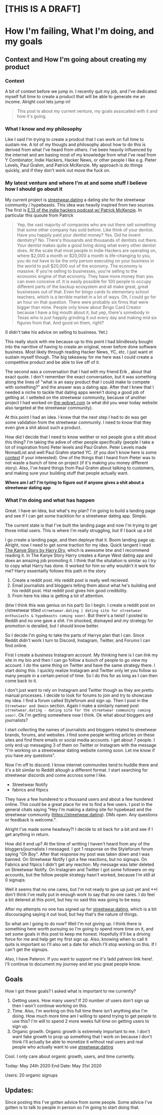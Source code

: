 # [THIS IS A DRAFT]

# How I'm failing, What I'm doing, and my goals

## Context and How I'm going about creating my product

### Context

A bit of context before we jump in. I recently quit my job, and I've dedicated myself full time to create a product that will be able to generate me an income. Alright cool lets jump in!

> This post is about my current venture, my goals assocaited with it and how it's going.

### What I know and my philosophy

Like I said I'm trying to create a prodcut that I can work on full time to sustain me. A lot of my thougts and philosophy about how to do this is derived from what I've heard from others. I've been heavily influenced by the internet and am basing most of my knowledge from what I've read from Y Combinator, Indie Hackers, Hacker News, or other people I like e.g. Pieter Levels, Paul Grahm, and Patrick McKenzie. My approach is do things quickly, and if they don't work out move the fuck on.

### My latest venture and where I'm at and some stuff I believe how I should go about it

My current project is [streetwear.dating](https://streetwear.dating) a dating site for the streetwear community / hypebeasts. This idea was heavily inspired from two sources. The first is [E.13 of the indie hackers podcast w/ Patrick McKenzie](https://www.indiehackers.com/podcast/013-patrick-mckenzie-of-appointment-reminder). In particular this quoute from Patrick

> Yep, the vast majority of companies who are out there sell something that some other company has sold before. Like think of your dentist. Have you happily paid your dentist money? Yes. Did he invent dentistry? No. There's thousands and thousands of dentists out there. Your dentist makes quite a good living doing what every other dentist does. At the scale that most people in Indie Hackers are operating on, where \$2,000 a month or \$20,000 a month is life-changing to you, you do not have to be the only person executing on your business in the world to pull \$20,000 out of the economy. The economy is massive. If you're selling to businesses, you're selling to the economic engine of that economy. They have more money than you can even conceive of. It is easily possible for 100 people to occupy different parts of the backup ecosystem and all make great, great businesses out of that. Even for bingo cards to elementary school teachers, which is a terrible market in a lot of ways. Oh, I could go for an hour on that question. There were probably six firms that were bigger than mine. People only know about Bingo Card Creator because I have a big mouth about it, but yep, there's somebody in Texas who is just happily grinding it out every day and making mid six figures from that. And good on them, right?

(I didn't take his advice on selling to business. Yet.)

This really stuck with me because up to this point I had blindlessly bought into the narritive of having to create an original, never before done software business. Most likely through reading Hacker News, YC, etc. I just want ot sustain myself though. The big takeaway for me here was I could create a competitive product and be able to live off of it.

The second was a conversation that I had with my friend Erik , about that exact quote. I don't remember the exact conversation, but it was something along the lines of "what is an easy product that I could make to compete with something?" and the answer was a dating app. After that I knew that I needed a niche to tackle that dating apps weren't doing a good job of getting at. I setteled on the streetwear community, because of another project I had worked on [the-wdywt.com](https://the-wdywt.com) (a what did you wear today website also targeted at the streetwear community).

At this point I had an idea. I knew that the next step I had to do was get some validation from the streetwear community. I need to know that they even give a shit about such a product.

How did I decide that I need to know weither or not people give a shit about this thing? I'm taking the adive of other people specifically (people I take a lot of inspiration from) Peter levels and Paul Grahm. Peter Levels made NomadList and well Paul Grahm started YC. (if you don't know here is some [context](context) if your interested). One of the things that I heard from Pieter was to not waste a bunch of time on project (if it's making you money different story). Also, I've heard things from Paul Grahm about talking to customers, and making sure your building stuff that people actually want.

**Where am I at? I'm tyring to figure out if anyone gives a shit about a streetwear dating app**

### What I'm doing and what has happen

Great. I have an Idea, but what's my plan? I'm going to build a landing page and see if I can get some tracktion for a streetwear dating app. Simple.

The current state is that I've built the landing page and now I'm trying to get those initial users. This is where I'm really struggling, but if I back up a bit

I go create a landing page, and then deploye that it. Boom landing page up. Alright, now I need to get some traction for my idea. Quick tangent I read [The Kanye Story by Harry Dry](https://thekanyestory.com/), which is awesome btw and I recommend reading it. In The Kanye Story Harry creates a Kanye West dating app and does an amazing job promoting it. I think that the situtation is similar so I try to copy what Harry has done. It worked for him so why wouldn't it work for me? Harry essentailly follows this path in the story

1. Create a reddit post. His reddit post is really well recieved.
1. Email journalists and bloggers telling them about what he's building and his reddit post. Hist reddit post gives him good credibility.
1. From here his idea is getting a lot of attention.

(btw I think this was genius on his part) So I begin. I create a reddit post on r/streetwear titled `streetwear.dating | dating site for streetwear enthusiasts & hypebeasts coming soon!`. But there's a twist! I posted to Reddit and no one gave a shit. I'm shocked, dismayed and my strategy for promotion is derailed, but I should know better.

So I decide I'm going to take the parts of Harrys plan that I can. Since Reddit didn't work I turn to Discord, Instagram, Twitter, and Forums I can find online.

First I create a business Instagram account. My thinking here is I can link my site in my bio and then I can go follow a bunch of people to go view my account. I do the same thing on Twitter and have the same strategy there. I start doing this. I quickly realize Instagram and Twitter only let you follow so many people in a certain period of time. So I do this for as long as I can then come back to it.

I don't just want to rely on Instagram and Twitter though as they are prettu manual processes. I decide to look for forums to join and try to showcase my idea. I find a forum called Styleforum and sign up. Then I post in the `Streetwear and Demin` section. Again I make a similarly named post `streetwear.dating - dating site for the streetwear community coming soon!`. Ok I'm getting somewhere now I think. Ok what about bloggers and journalists?

I start collecting the names of journalists and bloggers related to streetwear brands, forums, and websites. I find some people writting articles on these sites and find there emails or social media accounts. I get about 7 people. I only end up messaging 3 of them on Twitter or Instagram with the message "I'm working on a streetwaear dating website coming soon. Let me know if you have any questions".

Now I'm off to discord. I know internet communites tend to huddle there and it's a bit similar to Reddit altough a different format. I start searching for streetwear discords and come accross some I like.

- Streetwear Notify
- fabrics and fitpics

They have a few hundered to a thousand users and about a few hundered online. This could be a great place for me to find a few users. I post in the general chats saying "Hey I'm making a dating site for hypebeast and the streetwear community (https://streetwear.dating). DMs open. Any questions or feedback is welcome.".

Alright I've made some headway?! I decide to sit back for a bit and see if I get anything in return.

How did it end up? At the time of writting I haven't heard from any of the bloggers/journalists I messaged. I got 1 response on the Styleforum forum saying "Oh Boy". After that response my post was taken down and I was banned. On Streetwear Notify I got a few reactions, but no signups. On Fabrics and fitpics I didn't get any reaction. My message was later deleted on Streetwear Notify. On Instagram and Twitter I got some followers on my accounts, but the follow people strategy hasn't worked, because I'm still at 0 signups.

Well it seems that no one cares, but I'm not ready to give up just yet and \*\*I don't think I've really put in enough work to say that no one cares. I do feel a bit detered at this point, but hey no said this was going to be easy.

After my attempts no one has signed up for [streetwear.dating](https://streetwear.dating), which is a bit discouraging saying it out loud, but hey that's the nature of things.

So what am I going to do now? Well I'm not giving up. I think there is something here worth pursuing so I'm going to spend more time on it, and set some goals in this post to keep me honest. Hopefully it'll be a driving force for me and help get my first sign up. Also, knowing when to call it quits is important so I'll also set a date for which I'll stop working on this. If I can't get the signups.

Also, I have Pateron. If you want to support me it's !add patreon link here!. I'll continue to document my journey and let you great people know.

## Goals

How I got these goals? I asked what is important to me currently?

1. Getting users. How many users? If 20 number of users don't sign up then I won't continue working on this.
1. Time. Also, I'm working on this full time there isn't anything else I'm doing. How much more time am I willing to spend trying to get people to use this? I'm will to spend 2 more weeks full time on getting users to sign up.
1. Organic growth. Organic growth is extremely important to me. I don't want fake growth to prop up something that I work on because I don't think I'll actually be able to monetize it without real users and real people who actually want to use [streetwear.dating](https://streetwear.dating)

Cool. I only care about organic growth, users, and time currently.

Today: May 24th 2020
End Date: May 31st 2020

Users: 20 organic signups

## Updates:

Since posting this I've gotten advice from some people. Some advice I've gotten is to talk to people in person so I'm going to start doing that.

